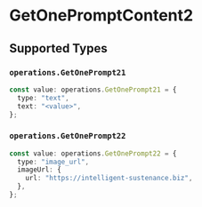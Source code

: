 # GetOnePromptContent2


## Supported Types

### `operations.GetOnePrompt21`

```typescript
const value: operations.GetOnePrompt21 = {
  type: "text",
  text: "<value>",
};
```

### `operations.GetOnePrompt22`

```typescript
const value: operations.GetOnePrompt22 = {
  type: "image_url",
  imageUrl: {
    url: "https://intelligent-sustenance.biz",
  },
};
```

